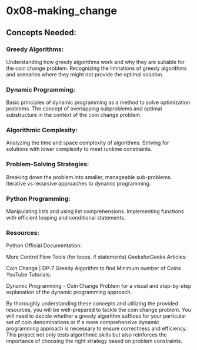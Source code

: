 # 0x08-making_change

## Concepts Needed:
### Greedy Algorithms:

Understanding how greedy algorithms work and why they are suitable for the coin change problem.
Recognizing the limitations of greedy algorithms and scenarios where they might not provide the optimal solution.
### Dynamic Programming:

Basic principles of dynamic programming as a method to solve optimization problems.
The concept of overlapping subproblems and optimal substructure in the context of the coin change problem.
### Algorithmic Complexity:

Analyzing the time and space complexity of algorithms.
Striving for solutions with lower complexity to meet runtime constraints.
### Problem-Solving Strategies:

Breaking down the problem into smaller, manageable sub-problems.
Iterative vs recursive approaches to dynamic programming.
### Python Programming:

Manipulating lists and using list comprehensions.
Implementing functions with efficient looping and conditional statements.
### Resources:
Python Official Documentation:

More Control Flow Tools (for loops, if statements)
GeeksforGeeks Articles:

Coin Change | DP-7
Greedy Algorithm to find Minimum number of Coins
YouTube Tutorials:

Dynamic Programming - Coin Change Problem for a visual and step-by-step explanation of the dynamic programming approach.

By thoroughly understanding these concepts and utilizing the provided resources, you will be well-prepared to tackle the coin change problem. You will need to decide whether a greedy algorithm suffices for your particular set of coin denominations or if a more comprehensive dynamic programming approach is necessary to ensure correctness and efficiency. This project not only tests algorithmic skills but also reinforces the importance of choosing the right strategy based on problem constraints.